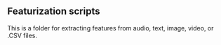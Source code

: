 ## Featurization scripts

This is a folder for extracting features from audio, text, image, video, or .CSV files. 
